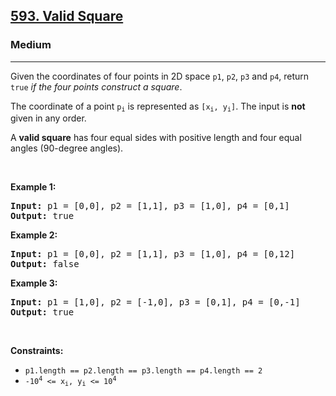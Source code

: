 <h2><a href="https://leetcode.com/problems/valid-square/?envType=problem-list-v2&envId=24ma7sot">593. Valid Square</a></h2><h3>Medium</h3><hr><p>Given the coordinates of four points in 2D space <code>p1</code>, <code>p2</code>, <code>p3</code> and <code>p4</code>, return <code>true</code> <em>if the four points construct a square</em>.</p>

<p>The coordinate of a point <code>p<sub>i</sub></code> is represented as <code>[x<sub>i</sub>, y<sub>i</sub>]</code>. The input is <strong>not</strong> given in any order.</p>

<p>A <strong>valid square</strong> has four equal sides with positive length and four equal angles (90-degree angles).</p>

<p>&nbsp;</p>
<p><strong class="example">Example 1:</strong></p>

<pre>
<strong>Input:</strong> p1 = [0,0], p2 = [1,1], p3 = [1,0], p4 = [0,1]
<strong>Output:</strong> true
</pre>

<p><strong class="example">Example 2:</strong></p>

<pre>
<strong>Input:</strong> p1 = [0,0], p2 = [1,1], p3 = [1,0], p4 = [0,12]
<strong>Output:</strong> false
</pre>

<p><strong class="example">Example 3:</strong></p>

<pre>
<strong>Input:</strong> p1 = [1,0], p2 = [-1,0], p3 = [0,1], p4 = [0,-1]
<strong>Output:</strong> true
</pre>

<p>&nbsp;</p>
<p><strong>Constraints:</strong></p>

<ul>
	<li><code>p1.length == p2.length == p3.length == p4.length == 2</code></li>
	<li><code>-10<sup>4</sup> &lt;= x<sub>i</sub>, y<sub>i</sub> &lt;= 10<sup>4</sup></code></li>
</ul>
